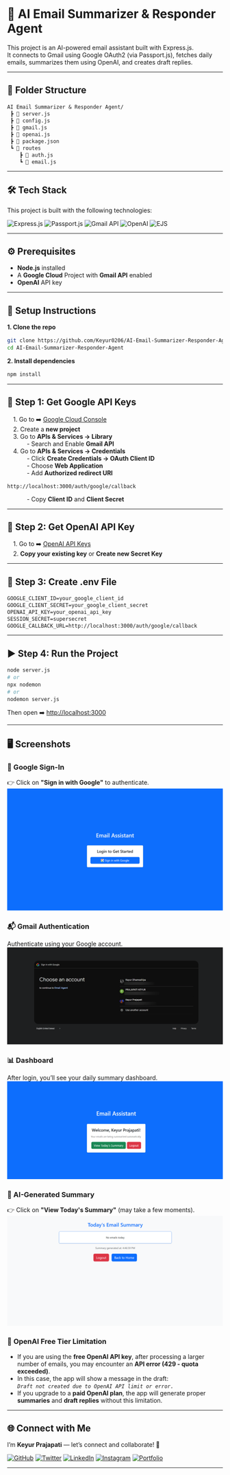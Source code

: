 # 📧 AI Email Summarizer & Responder Agent 


This project is an AI-powered email assistant built with Express.js.  
It connects to Gmail using Google OAuth2 (via Passport.js), fetches daily emails, summarizes them using OpenAI, and creates draft replies.

---

## 📁 Folder Structure

```
AI Email Summarizer & Responder Agent/
 ┣ 📄 server.js
 ┣ 📄 config.js
 ┣ 📄 gmail.js
 ┣ 📄 openai.js
 ┣ 📄 package.json
 ┗ 📂 routes
    ┣ 📄 auth.js
    ┗ 📄 email.js
```

---

## 🛠️ Tech Stack  

This project is built with the following technologies:  

![Express.js](https://img.shields.io/badge/Express.js-000000?style=for-the-badge&logo=express&logoColor=white)
![Passport.js](https://img.shields.io/badge/Passport.js-34E27A?style=for-the-badge&logo=passport&logoColor=white)
![Gmail API](https://img.shields.io/badge/Gmail%20API-D14836?style=for-the-badge&logo=gmail&logoColor=white)
![OpenAI](https://img.shields.io/badge/OpenAI-412991?style=for-the-badge&logo=openai&logoColor=white)
![EJS](https://img.shields.io/badge/EJS-8A2BE2?style=for-the-badge&logo=javascript&logoColor=white)

---
## ⚙️ Prerequisites

- **Node.js** installed  
- A **Google Cloud** Project with **Gmail API** enabled  
- **OpenAI** API key  

---

## 🚀 Setup Instructions  

**1. Clone the repo**
```bash
git clone https://github.com/Keyur0206/AI-Email-Summarizer-Responder-Agent.git
cd AI-Email-Summarizer-Responder-Agent
```

**2. Install dependencies**
```bash
npm install
```

---

## 🔑 Step 1: Get Google API Keys

&emsp;1. Go to ➡️ [Google Cloud Console](https://console.cloud.google.com/welcome/new)  
&emsp;2. Create a **new project**  
&emsp;3. Go to **APIs & Services → Library**  
&emsp;&emsp;&emsp; - Search and Enable **Gmail API**  
&emsp;4. Go to **APIs & Services → Credentials**  
&emsp;&emsp;&emsp; - Click **Create Credentials → OAuth Client ID**  
&emsp;&emsp;&emsp; - Choose **Web Application**  
&emsp;&emsp;&emsp; - Add **Authorized redirect URI**  
```
http://localhost:3000/auth/google/callback
```
&emsp;&emsp;&emsp; - Copy **Client ID** and **Client Secret**  

---

## 🤖 Step 2: Get OpenAI API Key  

&emsp;1. Go to ➡️ [OpenAI API Keys](https://platform.openai.com/api-keys)  
&emsp;2. **Copy your existing key** or **Create new Secret Key**  

---

## 📄 Step 3: Create .env File  

```env
GOOGLE_CLIENT_ID=your_google_client_id
GOOGLE_CLIENT_SECRET=your_google_client_secret
OPENAI_API_KEY=your_openai_api_key
SESSION_SECRET=supersecret
GOOGLE_CALLBACK_URL=http://localhost:3000/auth/google/callback
```

---

## ▶️ Step 4: Run the Project  

```bash
node server.js
# or
npx nodemon
# or
nodemon server.js
```

Then open ➡️ [http://localhost:3000](http://localhost:3000)  

---

## 🖥️ Screenshots  

### 🔑 Google Sign-In  
👉 Click on **"Sign in with Google"** to authenticate.  
![App Screenshot](./assets/1.png)  

### 📬 Gmail Authentication  
Authenticate using your Google account.  
![App Screenshot](./assets/2.png)  

### 📊 Dashboard  
After login, you’ll see your daily summary dashboard.  
![App Screenshot](./assets/3.png)  

### 📑 AI-Generated Summary  
👉 Click on **"View Today's Summary"** (may take a few moments).  
![App Screenshot](./assets/4.png)  

 ### 🚨 **OpenAI Free Tier Limitation** 
- If you are using the **free OpenAI API key**, after processing a larger number of emails, you may encounter an **API error (429 - quota exceeded)**.  
- In this case, the app will show a message in the draft:  
  *`Draft not created due to OpenAI API limit or error.`*  
- If you upgrade to a **paid OpenAI plan**, the app will generate proper **summaries** and **draft replies** without this limitation.  

---

## 🌐 Connect with Me 

I’m **Keyur Prajapati** — let’s connect and collaborate! 🚀  

[![GitHub](https://img.shields.io/badge/GitHub-100000?style=for-the-badge&logo=github&logoColor=white)](https://github.com/Keyur0206)
[![Twitter](https://img.shields.io/badge/Twitter-1DA1F2?style=for-the-badge&logo=twitter&logoColor=white)](https://x.com/keyurdhameshiya)
[![LinkedIn](https://img.shields.io/badge/LinkedIn-0A66C2?style=for-the-badge&logo=linkedin&logoColor=white)](https://www.linkedin.com/in/keyur-prajapati-34a385283/)
[![Instagram](https://img.shields.io/badge/Instagram-E4405F?style=for-the-badge&logo=instagram&logoColor=white)](https://www.instagram.com/keyur_dhameshiya_02)
[![Portfolio](https://img.shields.io/badge/Portfolio-000000?style=for-the-badge&logo=About.me&logoColor=white)](https://portfolio-website-keyur-dhameshiya-33.vercel.app/)

---
